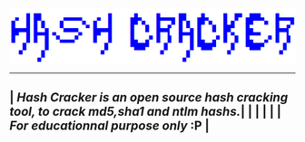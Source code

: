 ![alt text](https://github.com/Ph3nX-Z/Hash-Cracker/blob/master/logo.png?raw=true)

-----------------------------------------------------------------------------------------
| _Hash Cracker is an open source hash cracking tool, to crack md5,sha1 and ntlm hashs._|
|                                                                                       |
|                                                                                       |
| *For educationnal purpose only* :P                                                    |
-----------------------------------------------------------------------------------------

